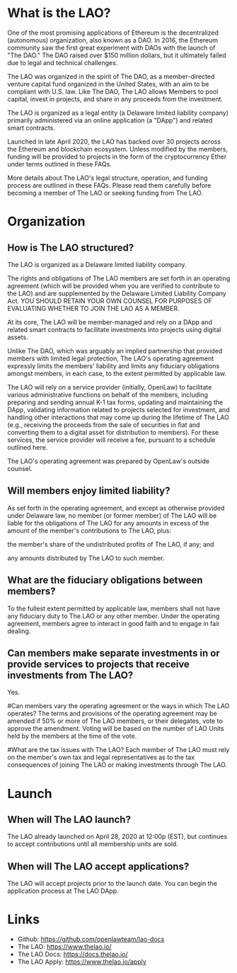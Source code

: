 # What is the LAO?
One of the most promising applications of Ethereum is the decentralized (autonomous) organization, also known as a DAO. In 2016, the Ethereum community saw the first great experiment with DAOs with the launch of "The DAO." The DAO raised over $150 million dollars, but it ultimately failed due to legal and technical challenges.

The LAO was organized in the spirit of The DAO, as a member-directed venture capital fund organized in the United States, with an aim to be compliant with U.S. law. Like The DAO, The LAO allows Members to pool capital, invest in projects, and share in any proceeds from the investment.

The LAO is organized as a legal entity (a Delaware limited liability company) primarily administered via an online application (a "DApp") and related smart contracts.

Launched in late April 2020, the LAO has backed over 30 projects across the Ethereum and blockchain ecosystem. Unless modified by the members, funding will be provided to projects in the form of the cryptocurrency Ether under terms outlined in these FAQs.

More details about The LAO's legal structure, operation, and funding process are outlined in these FAQs. Please read them carefully before becoming a member of The LAO or seeking funding from The LAO.

# Organization
## How is The LAO structured?
The LAO is organized as a Delaware limited liability company.

The rights and obligations of The LAO members are set forth in an operating agreement (which will be provided when you are verified to contribute to the LAO) and are supplemented by the Delaware Limited Liability Company Act. YOU SHOULD RETAIN YOUR OWN COUNSEL FOR PURPOSES OF EVALUATING WHETHER TO JOIN THE LAO AS A MEMBER.

At its core, The LAO will be member-managed and rely on a DApp and related smart contracts to facilitate investments into projects using digital assets.

Unlike The DAO, which was arguably an implied partnership that provided members with limited legal protection, The LAO's operating agreement expressly limits the members' liability and limits any fiduciary obligations amongst members, in each case, to the extent permitted by applicable law.

The LAO will rely on a service provider (initially, OpenLaw) to facilitate various administrative functions on behalf of the members, including preparing and sending annual K-1 tax forms, updating and maintaining the DApp, validating information related to projects selected for investment, and handling other interactions that may come up during the lifetime of The LAO (e.g., receiving the proceeds from the sale of securities in fiat and converting them to a digital asset for distribution to members). For these services, the service provider will receive a fee, pursuant to a schedule outlined here.

The LAO's operating agreement was prepared by OpenLaw's outside counsel.

## Will members enjoy limited liability?
As set forth in the operating agreement, and except as otherwise provided under Delaware law, no member (or former member) of The LAO will be liable for the obligations of The LAO for any amounts in excess of the amount of the member's contributions to The LAO, plus:

the member's share of the undistributed profits of The LAO, if any; and

any amounts distributed by The LAO to such member.

## What are the fiduciary obligations between members?
To the fullest extent permitted by applicable law, members shall not have any fiduciary duty to The LAO or any other member. Under the operating agreement, members agree to interact in good faith and to engage in fair dealing.

## Can members make separate investments in or provide services to projects that receive investments from The LAO?
Yes.

#Can members vary the operating agreement or the ways in which The LAO operates?
The terms and provisions of the operating agreement may be amended if 50% or more of The LAO members, or their delegates, vote to approve the amendment. Voting will be based on the number of LAO Units held by the members at the time of the vote.

#What are the tax issues with The LAO?
Each member of The LAO must rely on the member's own tax and legal representatives as to the tax consequences of joining The LAO or making investments through The LAO.

# Launch
## When will The LAO launch?
The LAO already launched on April 28, 2020 at 12:00p (EST), but continues to accept contributions until all membership units are sold.

## When will The LAO accept applications?
The LAO will accept projects prior to the launch date. You can begin the application process at The LAO DApp.


# Links 

* Github: https://github.com/openlawteam/lao-docs
* The LAO: https://www.thelao.io/
* The LAO Docs: https://docs.thelao.io/
* The LAO Apply: https://www.thelao.io/apply